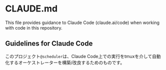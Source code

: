 
# CLAUDE.md

This file provides guidance to Claude Code (claude.ai/code) when working with code in this repository.

## Guidelines for Claude Code

このプロジェクト`@scheduler`は、Claude Code上での実行をtmuxを介して自動化するオーケストレーターを構築/改良するためのものです。



